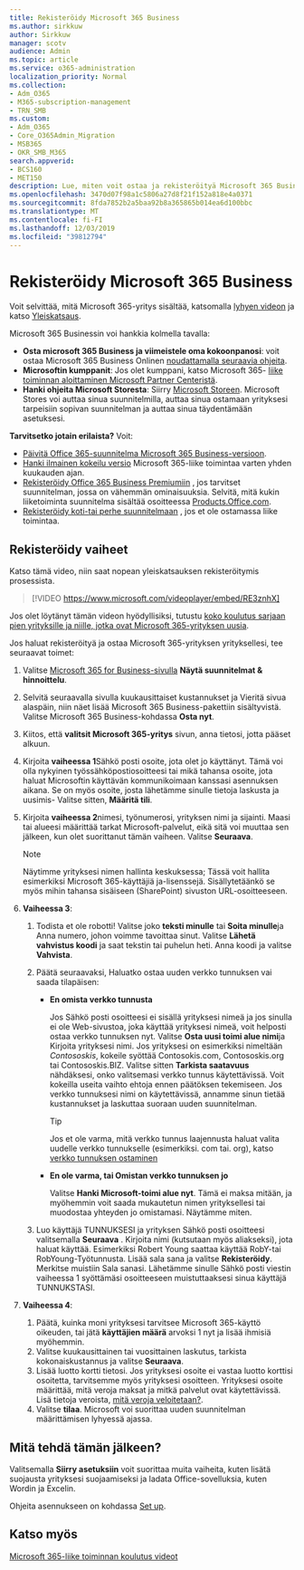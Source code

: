 ```yaml
---
title: Rekisteröidy Microsoft 365 Business
ms.author: sirkkuw
author: Sirkkuw
manager: scotv
audience: Admin
ms.topic: article
ms.service: o365-administration
localization_priority: Normal
ms.collection:
- Adm_O365
- M365-subscription-management
- TRN_SMB
ms.custom:
- Adm_O365
- Core_O365Admin_Migration
- MSB365
- OKR_SMB_M365
search.appverid:
- BCS160
- MET150
description: Lue, miten voit ostaa ja rekisteröityä Microsoft 365 Business.
ms.openlocfilehash: 3470d07f98a1c5806a27d8f21f152a818e4a0371
ms.sourcegitcommit: 8fda7852b2a5baa92b8a365865b014ea6d100bbc
ms.translationtype: MT
ms.contentlocale: fi-FI
ms.lasthandoff: 12/03/2019
ms.locfileid: "39812794"
---
```

# <a name="sign-up-for-microsoft-365-business"></a>Rekisteröidy Microsoft 365 Business

Voit selvittää, mitä Microsoft 365-yritys sisältää, katsomalla [lyhyen videon](https://go.microsoft.com/fwlink/?linkid=2109651) ja katso [Yleiskatsaus](microsoft-365-business-overview.md).

Microsoft 365 Businessin voi hankkia kolmella tavalla:
- **Osta microsoft 365 Business ja viimeistele oma kokoonpanosi**: voit ostaa Microsoft 365 Business Onlinen [noudattamalla seuraavia ohjeita](#sign-up-steps).
- **Microsoftin kumppanit**: Jos olet kumppani, katso Microsoft 365- [liike toiminnan aloittaminen Microsoft Partner Centeristä](get-microsoft-365-business.md#get-microsoft-365-business-from-microsoft-partner-center).
- **Hanki ohjeita Microsoft Storesta**: Siirry [Microsoft Storeen](https://go.microsoft.com/fwlink/?linkid=2109652). Microsoft Stores voi auttaa sinua suunnitelmilla, auttaa sinua ostamaan yrityksesi tarpeisiin sopivan suunnitelman ja auttaa sinua täydentämään asetuksesi.

**Tarvitsetko jotain erilaista?** Voit:
- [Päivitä Office 365-suunnitelma Microsoft 365 Business-versioon](migrate-to-microsoft-365-business.md).
- [Hanki ilmainen kokeilu versio](https://go.microsoft.com/fwlink/p/?linkid=2102309) Microsoft 365-liike toimintaa varten yhden kuukauden ajan.
- [Rekisteröidy Office 365 Business Premiumiin](https://go.microsoft.com/fwlink/p/?LinkID=510935) , jos tarvitset suunnitelman, jossa on vähemmän ominaisuuksia. Selvitä, mitä kukin liiketoiminta suunnitelma sisältää osoitteessa [Products.Office.com](https://go.microsoft.com/fwlink/?linkid=2109397).
- [Rekisteröidy koti-tai perhe suunnitelmaan](https://go.microsoft.com/fwlink/?linkid=2109398) , jos et ole ostamassa liike toimintaa. 

## <a name="sign-up-steps"></a>Rekisteröidy vaiheet

Katso tämä video, niin saat nopean yleiskatsauksen rekisteröitymis prosessista.

> [!VIDEO https://www.microsoft.com/videoplayer/embed/RE3znhX] 

Jos olet löytänyt tämän videon hyödyllisiksi, tutustu [koko koulutus sarjaan pien yrityksille ja niille, jotka ovat Microsoft 365-yrityksen uusia](https://support.office.com/article/6ab4bbcd-79cf-4000-a0bd-d42ce4d12816).

Jos haluat rekisteröityä ja ostaa Microsoft 365-yrityksen yrityksellesi, tee seuraavat toimet:

1. Valitse [Microsoft 365 for Business-sivulla](https://go.microsoft.com/fwlink/?linkid=2109654) **Näytä suunnitelmat & hinnoittelu**. 
2. Selvitä seuraavalla sivulla kuukausittaiset kustannukset ja Vieritä sivua alaspäin, niin näet lisää Microsoft 365 Business-pakettiin sisältyvistä. Valitse Microsoft 365 Business-kohdassa **Osta nyt**.
3. Kiitos, että **valitsit Microsoft 365-yritys** sivun, anna tietosi, jotta pääset alkuun.
4. Kirjoita **vaiheessa 1**Sähkö posti osoite, jota olet jo käyttänyt. Tämä voi olla nykyinen työssähköpostiosoitteesi tai mikä tahansa osoite, jota haluat Microsoftin käyttävän kommunikoimaan kanssasi asennuksen aikana. Se on myös osoite, josta lähetämme sinulle tietoja laskusta ja uusimis- Valitse sitten, **Määritä tili**.
5. Kirjoita **vaiheessa 2**nimesi, työnumerosi, yrityksen nimi ja sijainti. Maasi tai alueesi määrittää tarkat Microsoft-palvelut, eikä sitä voi muuttaa sen jälkeen, kun olet suorittanut tämän vaiheen. Valitse **Seuraava**.
    > [!NOTE]
    > Näytimme yrityksesi nimen hallinta keskuksessa; Tässä voit hallita esimerkiksi Microsoft 365-käyttäjiä ja-lisenssejä. Sisällytetäänkö se myös mihin tahansa sisäiseen (SharePoint) sivuston URL-osoitteeseen.
6. **Vaiheessa 3**:

    1. Todista et ole robotti! Valitse joko **teksti minulle** tai **Soita minulle**ja Anna numero, johon voimme tavoittaa sinut. Valitse **Lähetä vahvistus koodi** ja saat tekstin tai puhelun heti. Anna koodi ja valitse **Vahvista**.
    2. Päätä seuraavaksi, Haluatko ostaa uuden verkko tunnuksen vai saada tilapäisen:

        - **En omista verkko tunnusta** 
        
            Jos Sähkö posti osoitteesi ei sisällä yrityksesi nimeä ja jos sinulla ei ole Web-sivustoa, joka käyttää yrityksesi nimeä, voit helposti ostaa verkko tunnuksen nyt. Valitse **Osta uusi toimi alue nimi**ja Kirjoita yrityksesi nimi. Jos yrityksesi on esimerkiksi nimeltään *Contososkis*, kokeile syöttää Contosokis.com, Contososkis.org tai Contososkis.BIZ. Valitse sitten **Tarkista saatavuus** nähdäksesi, onko valitsemasi verkko tunnus käytettävissä. Voit kokeilla useita vaihto ehtoja ennen päätöksen tekemiseen. Jos verkko tunnuksesi nimi on käytettävissä, annamme sinun tietää kustannukset ja laskuttaa suoraan uuden suunnitelman. 
       
            > [!TIP]
            > Jos et ole varma, mitä verkko tunnus laajennusta haluat valita uudelle verkko tunnukselle (esimerkiksi. com tai. org), katso [verkko tunnuksen ostaminen](https://go.microsoft.com/fwlink/?linkid=2109700)
        
        - **En ole varma, tai Omistan verkko tunnuksen jo** 
        
             Valitse **Hanki Microsoft-toimi alue nyt**. Tämä ei maksa mitään, ja myöhemmin voit saada mukautetun nimen yrityksellesi tai muodostaa yhteyden jo omistamasi. Näytämme miten.

    3. Luo käyttäjä TUNNUKSESI ja yrityksen Sähkö posti osoitteesi valitsemalla **Seuraava** . Kirjoita nimi (kutsutaan myös aliakseksi), jota haluat käyttää. Esimerkiksi Robert Young saattaa käyttää RobY-tai RobYoung-Työtunnusta. Lisää sala sana ja valitse **Rekisteröidy**. Merkitse muistiin Sala sanasi. Lähetämme sinulle Sähkö posti viestin vaiheessa 1 syöttämäsi osoitteeseen muistuttaaksesi sinua käyttäjä TUNNUKSTASI.
7. **Vaiheessa 4**: 

    1. Päätä, kuinka moni yrityksesi tarvitsee Microsoft 365-käyttö oikeuden, tai jätä **käyttäjien määrä** arvoksi 1 nyt ja lisää ihmisiä myöhemmin. 
    2. Valitse kuukausittainen tai vuosittainen laskutus, tarkista kokonaiskustannus ja valitse **Seuraava**. 
    3. Lisää luotto kortti tietosi. Jos yrityksesi osoite ei vastaa luotto korttisi osoitetta, tarvitsemme myös yrityksesi osoitteen. Yrityksesi osoite määrittää, mitä veroja maksat ja mitkä palvelut ovat käytettävissä. Lisä tietoja veroista, [mitä veroja veloitetaan?](https://go.microsoft.com/fwlink/?linkid=2109701).
    4. Valitse **tilaa**. Microsoft voi suorittaa uuden suunnitelman määrittämisen lyhyessä ajassa.

## <a name="whats-next"></a>Mitä tehdä tämän jälkeen?

Valitsemalla **Siirry asetuksiin** voit suorittaa muita vaiheita, kuten lisätä suojausta yrityksesi suojaamiseksi ja ladata Office-sovelluksia, kuten Wordin ja Excelin.

Ohjeita asennukseen on kohdassa [Set up](set-up.md).

## <a name="see-also"></a>Katso myös

[Microsoft 365-liike toiminnan koulutus videot](https://support.office.com/article/6ab4bbcd-79cf-4000-a0bd-d42ce4d12816)

